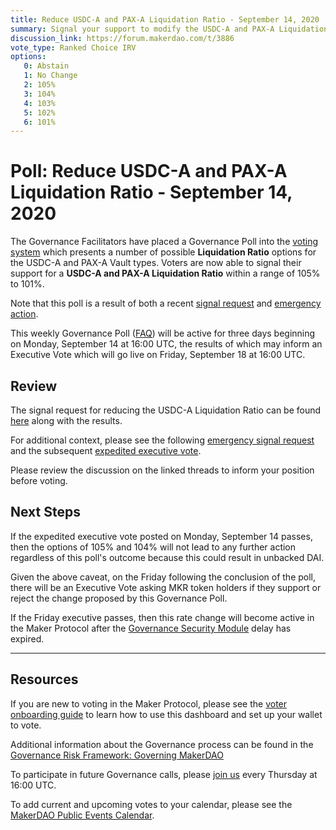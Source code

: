 ```yaml
---
title: Reduce USDC-A and PAX-A Liquidation Ratio - September 14, 2020
summary: Signal your support to modify the USDC-A and PAX-A Liquidation Ratio within a range of 105% to 101%
discussion_link: https://forum.makerdao.com/t/3886
vote_type: Ranked Choice IRV
options:
   0: Abstain
   1: No Change
   2: 105%
   3: 104%
   4: 103%
   5: 102%
   6: 101%
---
```

# Poll: Reduce USDC-A and PAX-A Liquidation Ratio - September 14, 2020

The Governance Facilitators have placed a Governance Poll into the [voting system](https://vote.makerdao.com/polling) which presents a number of possible **Liquidation Ratio** options for the USDC-A and PAX-A Vault types. Voters are now able to signal their support for a **USDC-A and PAX-A Liquidation Ratio** within a range of 105% to 101%.

Note that this poll is a result of both a recent [signal request](https://forum.makerdao.com/t/3886) and [emergency action](https://forum.makerdao.com/t/expedited-executive-vote-2020-09-14/4125).

This weekly Governance Poll ([FAQ](https://community-development.makerdao.com/governance/governance)) will be active for three days beginning on Monday, September 14 at 16:00 UTC, the results of which may inform an Executive Vote which will go live on Friday, September 18 at 16:00 UTC.

## Review

The signal request for reducing the USDC-A Liquidation Ratio can be found [here](https://forum.makerdao.com/t/signal-request-should-we-reduce-the-usdc-a-collateralization-ratio/3886) along with the results.

For additional context, please see the following [emergency signal request](https://forum.makerdao.com/t/signal-request-should-we-take-emergency-action-to-fix-the-peg/4096) and the subsequent [expedited executive vote](https://forum.makerdao.com/t/expedited-executive-vote-2020-09-14/4125).

Please review the discussion on the linked threads to inform your position before voting.

## Next Steps

If the expedited executive vote posted on Monday, September 14 passes, then the options of 105% and 104% will not lead to any further action regardless of this poll's outcome because this could result in unbacked DAI. 

Given the above caveat, on the Friday following the conclusion of the poll, there will be an Executive Vote asking MKR token holders if they support or reject the change proposed by this Governance Poll.

If the Friday executive passes, then this rate change will become active in the Maker Protocol after the [Governance Security Module](https://forum.makerdao.com/tag/govsec-module) delay has expired.

---

## Resources

If you are new to voting in the Maker Protocol, please see the [voter onboarding guide](https://community-development.makerdao.com/onboarding/voter-onboarding) to learn how to use this dashboard and set up your wallet to vote.

Additional information about the Governance process can be found in the [Governance Risk Framework: Governing MakerDAO](https://community-development.makerdao.com/governance/governance-risk-framework)

To participate in future Governance calls, please [join us](https://community-development.makerdao.com/governance/governance-and-risk-meetings) every Thursday at 16:00 UTC.

To add current and upcoming votes to your calendar, please see the [MakerDAO Public Events Calendar](https://calendar.google.com/calendar/embed?src=makerdao.com_3efhm2ghipksegl009ktniomdk%40group.calendar.google.com&ctz=America%2FLos_Angeles).
